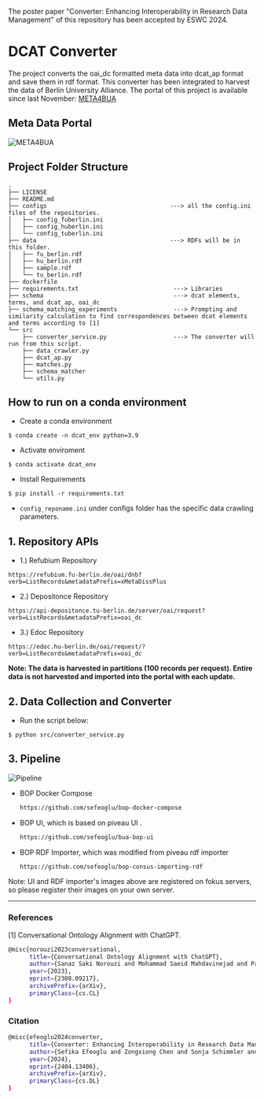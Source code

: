 The poster paper "Converter: Enhancing Interoperability in Research Data Management" of this repository has been accepted by ESWC 2024.

# DCAT Converter
The project converts the oai_dc formatted meta data into dcat_ap format and save them in rdf format.
This converter has been integrated to harvest the data of Berlin University Alliance.
The portal of this project is available since last November: [META4BUA](https://meta4bua.fokus.fraunhofer.de/datasets?locale=en)
## Meta Data Portal
![META4BUA](https://github.com/sefeoglu/dcat-converter/blob/master/doc/bua.png)


## Project Folder Structure
````
.
├── LICENSE
├── README.md
├── configs                                   ---> all the config.ini files of the repositories.
│   ├── config_fuberlin.ini
│   ├── config_huberlin.ini
│   └── config_tuberlin.ini
├── data                                      ---> RDFs will be in this folder.
│   ├── fu_berlin.rdf
│   ├── hu_berlin.rdf
│   ├── sample.rdf
│   └── tu_berlin.rdf
├── dockerfile
├── requirements.txt                           ---> Libraries
├── schema                                     ---> dcat elements, terms, and dcat_ap, oai_dc
├── schema_matching_experiments                ---> Prompting and similarity calculation to find correspondences between dcat elements and terms according to [1]
└── src
    ├── converter_service.py                   ---> The converter will run from this script.
    ├── data_crawler.py
    ├── dcat_ap.py
    ├── matches.py
    ├── schema_matcher
    └── utils.py
````
## How to run on a conda environment
* Create a conda environment

```
$ conda create -n dcat_env python=3.9
```

* Activate enviroment

```
$ conda activate dcat_env
```
* Install Requirements

```
$ pip install -r requirements.txt
```

*  ```config_reponame.ini``` under configs folder has the specific data crawling parameters.

## 1. Repository APIs


* 1.) Refubium Repository

```
https://refubium.fu-berlin.de/oai/dnb?verb=ListRecords&metadataPrefix=xMetaDissPlus
```

* 2.) Depositonce Repository

```
https://api-depositonce.tu-berlin.de/server/oai/request?verb=ListRecords&metadataPrefix=oai_dc
```
* 3.) Edoc Repository

```
https://edoc.hu-berlin.de/oai/request/?verb=ListRecords&metadataPrefix=oai_dc
```

 **Note: The data is harvested in partitions (100 records per request).  Entire data is not harvested and imported into the portal with each update.**
 
## 2. Data Collection and Converter
* Run the script below:
```
$ python src/converter_service.py
```
## 3. Pipeline
![Pipeline](https://github.com/sefeoglu/dcat-converter/blob/master/doc/bua_converter.png)

* BOP Docker Compose
  ```bash
  https://github.com/sefeoglu/bop-docker-compose
  ```
* BOP UI, which is based on piveau UI .
  ```bash
  https://github.com/sefeoglu/bua-bop-ui
  ```
* BOP RDF Importer, which was modified from piveau rdf importer
  ```bash
  https://github.com/sefeoglu/bop-consus-importing-rdf
  ```
Note: UI and RDF importer's images above are registered on fokus servers, so please register their images on your own server.


------------------------------------------------------------------
### References
[1] Conversational Ontology Alignment with ChatGPT.
````bash
@misc{norouzi2023conversational,
      title={Conversational Ontology Alignment with ChatGPT}, 
      author={Sanaz Saki Norouzi and Mohammad Saeid Mahdavinejad and Pascal Hitzler},
      year={2023},
      eprint={2308.09217},
      archivePrefix={arXiv},
      primaryClass={cs.CL}
}
````
### Citation
```bash
@misc{efeoglu2024converter,
      title={Converter: Enhancing Interoperability in Research Data Management}, 
      author={Sefika Efeoglu and Zongxiong Chen and Sonja Schimmler and Bianca Wentzel},
      year={2024},
      eprint={2404.13406},
      archivePrefix={arXiv},
      primaryClass={cs.DL}
}
```

